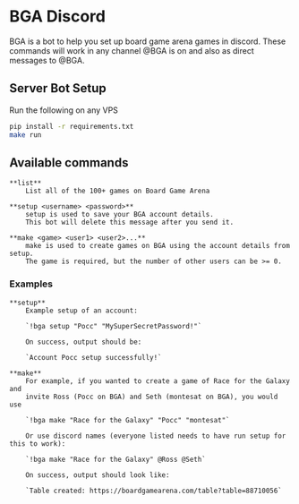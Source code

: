 # BGA Discord 

BGA is a bot to help you set up board game arena games in discord.
These commands will work in any channel @BGA is on and also as direct messages to @BGA.

## Server Bot Setup

Run the following on any VPS

```bash
pip install -r requirements.txt
make run
```

## Available commands

    **list**
        List all of the 100+ games on Board Game Arena

    **setup <username> <password>**
        setup is used to save your BGA account details.
        This bot will delete this message after you send it.
    
    **make <game> <user1> <user2>...**
        make is used to create games on BGA using the account details from setup.
        The game is required, but the number of other users can be >= 0.

### Examples

    **setup** 
        Example setup of an account:
        
        `!bga setup "Pocc" "MySuperSecretPassword!"`
        
        On success, output should be:
        
        `Account Pocc setup successfully!`
    
    **make**
        For example, if you wanted to create a game of Race for the Galaxy and 
        invite Ross (Pocc on BGA) and Seth (montesat on BGA), you would use
        
        `!bga make "Race for the Galaxy" "Pocc" "montesat"`
        
        Or use discord names (everyone listed needs to have run setup for this to work):
        
        `!bga make "Race for the Galaxy" @Ross @Seth`
        
        On success, output should look like:
    
        `Table created: https://boardgamearena.com/table?table=88710056`
